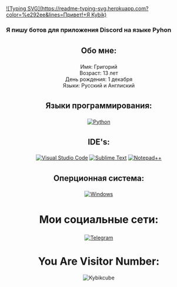 [![Typing SVG](https://readme-typing-svg.herokuapp.com?color=%e292ee&lines=Привет!+Я Kybik)](https://git.io/typing-svg)


  <h3>Я пишу ботов для приложения Discord на языке Pyhon</h3>
</div>

<div align="center">
  <h2 style="padding: 5px;">Обо мне:</h2>

   Имя: Григорий <br>
   Возраст: 13 лет<br>
   День рождения: 1 декабря<br>
   Языки: Русский и Англиский<br>
</div>

<div align="center">
  <h2 style="padding: 5px;">Языки программирования:</h2>

  [![Python](https://img.shields.io/badge/python-3670A0?style=for-the-badge&logo=python&logoColor=ffdd54)](https://www.python.org/)

</div>

<div align="center">
  <h2 style="padding: 5px;">IDE's:</h2>

  [![Visual Studio Code](https://img.shields.io/badge/Visual%20Studio%20Code-0078d7.svg?style=for-the-badge&logo=visual-studio-code&logoColor=white)](https://code.visualstudio.com)
  [![Sublime Text](https://img.shields.io/badge/Sublime%20Text-FF9800.svg?style=for-the-badge&logo=sublime-text&logoColor=white)](https://www.sublimetext.com)
  [![Notepad++](https://img.shields.io/badge/Notepad++-90E59A.svg?style=for-the-badge&logo=notepad%2b%2b&logoColor=black)](https://notepad-plus-plus.org)
</div>

<div align="center">
  <h2 style="padding: 5px;">Оперционная система:</h2>

  [![Windows](https://img.shields.io/badge/Windows-0078D6?style=for-the-badge&logo=windows&logoColor=white)](https://www.microsoft.com/en-us/windows)
</div>

<div align="center">
  <h1 style="padding: 5px;">Мои социальные сети:</h1>
  <a href="https://telegram.me/ytgawcyt" target="_blank">
    <img src="https://img.shields.io/badge/Telegram-2CA5E0?style=for-the-badge&logo=telegram&logoColor=white" alt="Telegram">
  </a>
</div>

<div align="center" width="100px">
  <h1>You Are Visitor Number:</h1>

  ![Kybikcube](https://moe-counter.glitch.me/get/@Kybikcube?theme=rule34)
</div>

